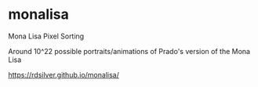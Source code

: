 # monalisa
Mona Lisa Pixel Sorting

Around 10^22 possible portraits/animations of Prado's version of the Mona Lisa

https://rdsilver.github.io/monalisa/

